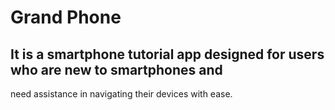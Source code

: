 # Grand Phone 
## It is a smartphone tutorial app designed for users who are new to smartphones and 
need assistance in navigating their devices with ease.
